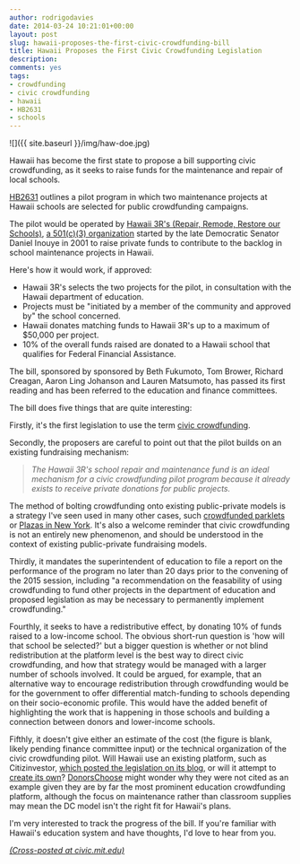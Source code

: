 ```yaml
---
author: rodrigodavies
date: 2014-03-24 10:21:01+00:00
layout: post
slug: hawaii-proposes-the-first-civic-crowdfunding-bill
title: Hawaii Proposes the First Civic Crowdfunding Legislation
description: 
comments: yes
tags:
- crowdfunding
- civic crowdfunding
- hawaii
- HB2631
- schools
---
```

![]({{ site.baseurl }}/img/haw-doe.jpg)

Hawaii has become the first state to propose a bill supporting civic crowdfunding, as it seeks to raise funds for the maintenance and repair of local schools. 

[HB2631](http://legiscan.com/HI/bill/HB2631/2014) outlines a pilot program in which two maintenance projects at Hawaii schools are selected for public crowdfunding campaigns. 

The pilot would be operated by [Hawaii 3R's (Repair, Remode, Restore our Schools)](http://www.hawaii3rs.com/about/), [a 501(c)(3) organization](http://projects.propublica.org/nonprofits/organizations/431990722) started by the late Democratic Senator Daniel Inouye in 2001 to raise private funds to contribute to the backlog in school maintenance projects in Hawaii. 

Here's how it would work, if approved:

* Hawaii 3R's selects the two projects for the pilot, in consultation with the Hawaii department of education.
* Projects must be "initiated by a member of the community and approved by" the school concerned.
* Hawaii donates matching funds to Hawaii 3R's up to a maximum of \$50,000 per project.
* 10% of the overall funds raised are donated to a Hawaii school that qualifies for Federal Financial Assistance. 

The bill, sponsored by sponsored by Beth Fukumoto, Tom Brower, Richard Creagan, Aaron Ling Johanson and Lauren Matsumoto, has passed its first reading and has been referred to the education and finance committees.

The bill does five things that are quite interesting:

Firstly, it's the first legislation to use the term [civic crowdfunding](http://www.civiccrowdfunding.com).

Secondly, the proposers are careful to point out that the pilot builds on an existing fundraising mechanism:
>_The Hawaii 3R's school repair and maintenance fund is an ideal mechanism for a civic crowdfunding pilot program because it already exists to receive private donations for public projects._

The method of bolting crowdfunding onto existing public-private models is a strategy I've seen used in many other cases, such [crowdfunded parklets](https://www.kickstarter.com/projects/80192651/outerlands-parklet?ref=live) or [Plazas in New York](https://www.ioby.org/project/kips-bay-public-plaza). It's also a welcome reminder that civic crowdfunding is not an entirely new phenomenon, and should be understood in the context of existing public-private fundraising models.

Thirdly, it mandates the superintendent of education to file a report on the performance of the program no later than 20 days prior to the convening of the 2015 session, including "a recommendation on the feasability of using crowdfunding to fund other projects in the department of education and proposed legislation as may be necessary to permanently implement crowdfunding."

Fourthly, it seeks to have a redistributive effect, by donating 10% of funds raised to a low-income school. The obvious short-run question is 'how will that school be selected?' but a bigger question is whether or not blind redistribution at the platform level is the best way to direct civic crowdfunding, and how that strategy would be managed with a larger number of schools involved. It could be argued, for example, that an alternative way to encourage redistribution through crowdfunding would be for the government to offer differential match-funding to schools depending on their socio-economic profile. This would have the added benefit of highlighting the work that is happening in those schools and building a connection between donors and lower-income schools. 

Fifthly, it doesn't give either an estimate of the cost (the figure is blank, likely pending finance committee input) or the technical organization of the civic crowdfunding pilot. Will Hawaii use an existing platform, such as Citizinvestor, [which posted the legislation on its blog](http://blog.citizinvestor.com/post/80071292949/civic-crowdfunding-bill-filed-in-hawaii-house-of), or will it attempt to [create its own](http://selfstarter.us)? [DonorsChoose](http://www.donorschoose.org) might wonder why they were not cited as an example given they are by far the most prominent education crowdfunding platform, although the focus on maintenance rather than classroom supplies may mean the DC model isn't the right fit for Hawaii's plans.

I'm very interested to track the progress of the bill. If you're familiar with Hawaii's education system and have thoughts, I'd love to hear from you.

_[(Cross-posted at civic.mit.edu)](http://civic.mit.edu/blog/rodrigodavies/)_